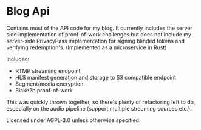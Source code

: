 # Blog Api

Contains most of the API code for my blog. It currently includes the server side implementation of proof-of-work challenges but does not include my server-side PrivacyPass implementation for signing blinded tokens and verifying redemption's. (Implemented as a microservice in Rust)

Includes:
* RTMP streaming endpoint
* HLS manifest generation and storage to S3 compatible endpoint
* Segment/media encryption
* Blake2b proof-of-work

This was quickly thrown together, so there's plenty of refactoring left to do, especially on the audio pipeline (support multiple streaming sources etc.).

Licensed under AGPL-3.0 unless otherwise specified.

